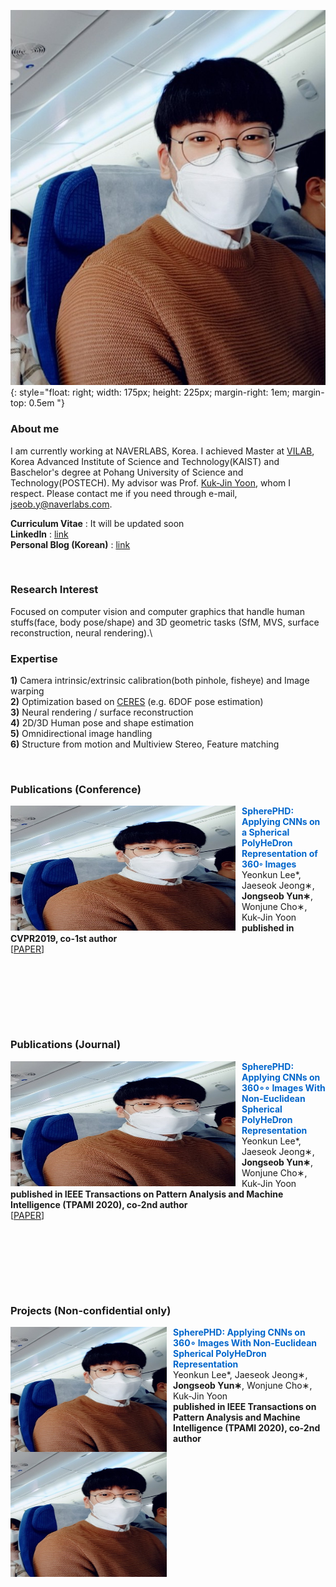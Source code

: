 ![image](./images/dummy.jpg){: style="float: right; width: 175px; height: 225px; margin-right: 1em; margin-top: 0.5em "}

### About me
I am currently working at NAVERLABS, Korea. I achieved Master at [VILAB](http://vi.kaist.ac.kr/), Korea Advanced Institute of Science and Technology(KAIST) and Baschelor's degree at Pohang University of Science and Technology(POSTECH). My advisor was Prof. [Kuk-Jin Yoon](https://scholar.google.ca/citations?user=1NvBj_gAAAAJ&hl=en), whom I respect. Please contact me if you need through e-mail, jseob.y@naverlabs.com.

**Curriculum Vitae** : It will be updated soon \
**LinkedIn** : [link](https://www.linkedin.com/in/%EC%A2%85%EC%84%AD-%EC%9C%A4-5b4193260/) \
**Personal Blog (Korean)** : [link](https://jseobyun.tistory.com) 

<br>

### Research Interest
Focused on computer vision and computer graphics that handle human stuffs(face, body pose/shape) and 3D geometric tasks (SfM, MVS, surface reconstruction, neural rendering).\

### Expertise

**1)** Camera intrinsic/extrinsic calibration(both pinhole, fisheye) and Image warping\
**2)** Optimization based on [CERES](https://github.com/ceres-solver/ceres-solver) (e.g. 6DOF pose estimation)\
**3)** Neural rendering / surface reconstruction \
**4)** 2D/3D Human pose and shape estimation\
**5)** Omnidirectional image handling \
**6)** Structure from motion and Multiview Stereo, Feature matching 

<br>

### Publications (Conference)
<!--SpherePHD-->
<p>
<img src="images/dummy.jpg" align="left" style="width:360px; height:200px; margin-right:10px;  vertical-align=middle;">
<div style="margin-bottom:60px;">
<b><font color="0066CC"> SpherePHD: Applying CNNs on a Spherical PolyHeDron Representation of 360◦ Images
 </font></b>
<br>
Yeonkun Lee*, Jaeseok Jeong∗, <b>Jongseob Yun∗</b>, Wonjune Cho∗, Kuk-Jin Yoon
<br>
<b>published in CVPR2019, co-1st author</b>
<br>
[<a href="https://openaccess.thecvf.com/content_CVPR_2019/papers/Lee_SpherePHD_Applying_CNNs_on_a_Spherical_PolyHeDron_Representation_of_360deg_CVPR_2019_paper.pdf">PAPER</a>]
</div>
</p>
<br>
<br>
<br>

### Publications (Journal)
<!--SpherePHD TPAMI-->
<p>
<img src="images/dummy.jpg" align="left" style="width:360px; height:200px; margin-right:10px;  vertical-align=middle;">
<div style="margin-bottom:60px;">
<b><font color="0066CC"> SpherePHD: Applying CNNs on 360∘∘ Images With Non-Euclidean Spherical PolyHeDron Representation
 </font></b>
<br>
Yeonkun Lee*, Jaeseok Jeong∗, <b>Jongseob Yun∗</b>, Wonjune Cho∗, Kuk-Jin Yoon
<br>
<b>published in  IEEE Transactions on Pattern Analysis and Machine Intelligence (TPAMI 2020), co-2nd author</b>
<br>
[<a href="https://ieeexplore.ieee.org/document/9099466">PAPER</a>]
</div>
</p>
<br>
<br>
<br>

### Projects (Non-confidential only)
<!--2D human-->
<p>
<img src="images/dummy.jpg" align="left" style="width:250px; height:200px; margin-right:10px;  vertical-align=middle;">
<img src="images/dummy.jpg" align="left" style="width:250px; height:200px; margin-right:10px;  vertical-align=middle;">
<div style="margin-bottom:60px;">
<b><font color="0066CC"> SpherePHD: Applying CNNs on 360∘ Images With Non-Euclidean Spherical PolyHeDron Representation
 </font></b>
<br>
Yeonkun Lee*, Jaeseok Jeong∗, <b>Jongseob Yun∗</b>, Wonjune Cho∗, Kuk-Jin Yoon
<br>
<b>published in  IEEE Transactions on Pattern Analysis and Machine Intelligence (TPAMI 2020), co-2nd author</b>
<br>

</div>
</p>
<br>
<br>
<br>